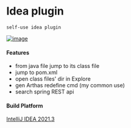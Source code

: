 Idea plugin
=
    self-use idea plugin

[![image](https://img.shields.io/badge/jetbrains%20plugin-v1.4.0-blue)](https://plugins.jetbrains.com/plugin/15769-ideaenhance)

#### Features

- from java file jump to its class file
- jump to pom.xml
- open class files' dir in Explore
- gen Arthas redefine cmd (my common use)
- search spring REST api

#### Build Platform

[IntelliJ IDEA 2021.3](build.gradle)
